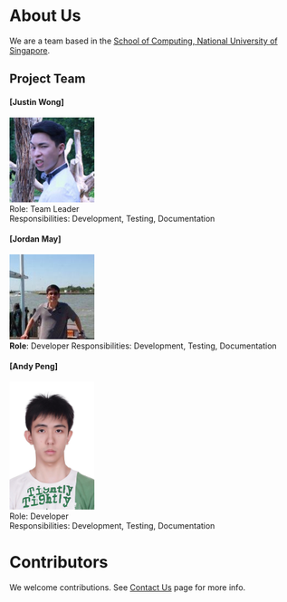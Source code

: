 # About Us

We are a team based in the [School of Computing, National University of Singapore](http://www.comp.nus.edu.sg).

## Project Team

#### [Justin Wong]
<img src="images/justinwong.jpg" width="150"><br>
Role: Team Leader <br>
Responsibilities: 
Development, Testing, Documentation

#### [Jordan May] <br>
<img src="images/jordanmay.jpg" width="150"><br>
**Role**: Developer
Responsibilities: 
Development, Testing, Documentation

#### [Andy Peng]
<img src="images/andypeng.jpg" width="150"><br>
Role: Developer <br>
Responsibilities: 
Development, Testing, Documentation

# Contributors

We welcome contributions. See [Contact Us](ContactUs.md) page for more info.


